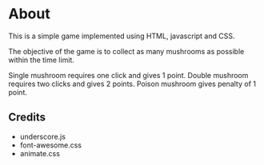 # About
This is a simple game implemented using HTML, javascript and CSS.

The objective of the game is to collect as many mushrooms as possible within the time limit.

Single mushroom requires one click and gives 1 point.
Double mushroom requires two clicks and gives 2 points.
Poison mushroom gives penalty of 1 point.

## Credits
- underscore.js
- font-awesome.css
- animate.css
